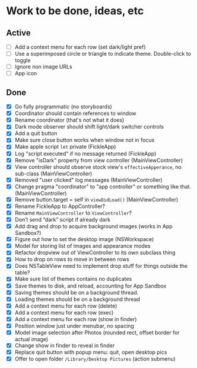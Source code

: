 # Work to be done, ideas, etc

## Active

- [ ] Add a context menu for each row (set dark/light pref)
- [ ] Use a superimposed circle or triangle to indicate theme. Double-click to toggle
- [ ] Ignore non image URLs
- [ ] App icon

## Done

- [x] Go fully programmatic (no storyboards)
- [x] Coordinator should contain references to window
- [x] Rename coordinator (that's not what it does)
- [x] Dark mode observer should shift light/dark switcher controls
- [x] Add a quit button
- [x] Make sure close button works when window not in focus
- [x] Make apple script `let` private (FickleApp)
- [x] Log "script executed" if no message returned (FickleApp)
- [x] Remove "isDark" property from view controller (MainViewController)
- [x] View controller should observe stock view's `effectiveApperance`, no sub-class (MainViewController)
- [x] Removed "user clicked" log messages (MainViewController)
- [x] Change pragma "coordinator" to "app controller" or something like that. (MainViewController)
- [x] Remove button.target = self in `viewDidLoad()` (MainViewController)
- [x] Rename FickleApp to AppController?
- [x] Rename `MainViewController` to `ViewController`?
- [x] Don’t send “dark” script if already dark
- [x] Add drag and drop to acquire background images (works in App Sandbox?)
- [x] Figure out how to set the desktop image (NSWorkspace)
- [x] Model for storing list of images and appearance modes
- [x] Refactor dropview out of ViewController to its own subclass thing
- [x] How to drop on rows to move in between rows
- [x] Does NSTableView need to implement drop stuff for things outside the table?
- [x] Make sure list of themes contains no duplicates
- [x] Save themes to disk, and reload, accounting for App Sandbox
- [x] Saving themes should be on a background thread.
- [x] Loading themes should be on a background thread
- [x] Add a context menu for each row (delete)
- [x] Add a context menu for each row (exec)
- [x] Add a context menu for each row (show in finder)
- [x] Position window just under menubar, no spacing
- [x] Model image selection after Photos (rounded rect, offset border for actual image)
- [x] Change show in finder to reveal in finder
- [x] Replace quit button with popup menu: quit, open desktop pics
- [x] Offer to open folder `/Library/Desktop Pictures` (action submenu)
